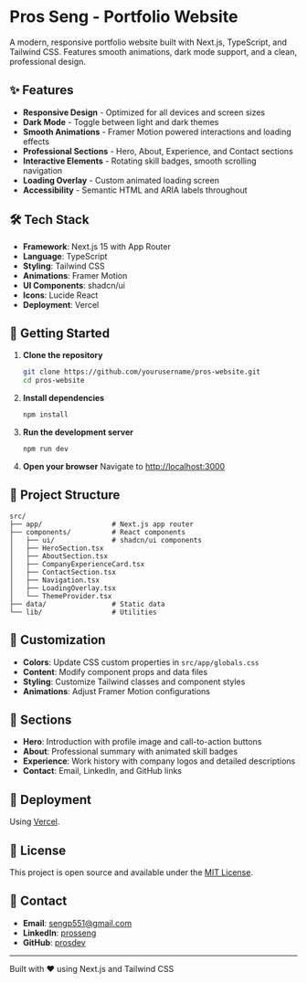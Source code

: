 # Pros Seng - Portfolio Website

A modern, responsive portfolio website built with Next.js, TypeScript, and Tailwind CSS. Features smooth animations, dark mode support, and a clean, professional design.

## ✨ Features

- **Responsive Design** - Optimized for all devices and screen sizes
- **Dark Mode** - Toggle between light and dark themes
- **Smooth Animations** - Framer Motion powered interactions and loading effects
- **Professional Sections** - Hero, About, Experience, and Contact sections
- **Interactive Elements** - Rotating skill badges, smooth scrolling navigation
- **Loading Overlay** - Custom animated loading screen
- **Accessibility** - Semantic HTML and ARIA labels throughout

## 🛠️ Tech Stack

- **Framework**: Next.js 15 with App Router
- **Language**: TypeScript
- **Styling**: Tailwind CSS
- **Animations**: Framer Motion
- **UI Components**: shadcn/ui
- **Icons**: Lucide React
- **Deployment**: Vercel

## 🚀 Getting Started

1. **Clone the repository**

   ```bash
   git clone https://github.com/yourusername/pros-website.git
   cd pros-website
   ```

2. **Install dependencies**

   ```bash
   npm install
   ```

3. **Run the development server**

   ```bash
   npm run dev
   ```

4. **Open your browser**
   Navigate to [http://localhost:3000](http://localhost:3000)

## 📁 Project Structure

```
src/
├── app/                 # Next.js app router
├── components/          # React components
│   ├── ui/              # shadcn/ui components
│   ├── HeroSection.tsx
│   ├── AboutSection.tsx
│   ├── CompanyExperienceCard.tsx
│   ├── ContactSection.tsx
│   ├── Navigation.tsx
│   ├── LoadingOverlay.tsx
│   └── ThemeProvider.tsx
├── data/                # Static data
└── lib/                 # Utilities
```

## 🎨 Customization

- **Colors**: Update CSS custom properties in `src/app/globals.css`
- **Content**: Modify component props and data files
- **Styling**: Customize Tailwind classes and component styles
- **Animations**: Adjust Framer Motion configurations

## 📱 Sections

- **Hero**: Introduction with profile image and call-to-action buttons
- **About**: Professional summary with animated skill badges
- **Experience**: Work history with company logos and detailed descriptions
- **Contact**: Email, LinkedIn, and GitHub links

## 🚀 Deployment

Using [Vercel](https://vercel.com).

## 📄 License

This project is open source and available under the [MIT License](LICENSE).

## 🤝 Contact

- **Email**: sengp551@gmail.com
- **LinkedIn**: [prosseng](https://linkedin.com/in/prosseng)
- **GitHub**: [prosdev](https://github.com/prosdev)

---

Built with ❤️ using Next.js and Tailwind CSS
